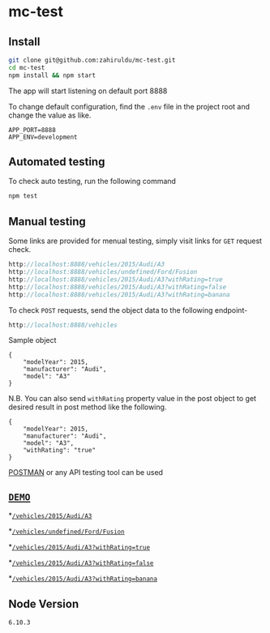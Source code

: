 # mc-test


## Install

```bash
git clone git@github.com:zahiruldu/mc-test.git
cd mc-test
npm install && npm start
```

The app will start listening on default port 8888

To change default configuration, find the `.env` file in the project root and change the value as like.

```dosini
APP_PORT=8888
APP_ENV=development
```

## Automated testing

To check auto testing, run the following command

```bash
npm test
```
## Manual testing

Some links are provided for menual testing, simply visit links for `GET` request check.
```javascript
http://localhost:8888/vehicles/2015/Audi/A3
http://localhost:8888/vehicles/undefined/Ford/Fusion
http://localhost:8888/vehicles/2015/Audi/A3?withRating=true
http://localhost:8888/vehicles/2015/Audi/A3?withRating=false
http://localhost:8888/vehicles/2015/Audi/A3?withRating=banana
```

To check `POST` requests, send the object data to the following endpoint-
```javascript
http://localhost:8888/vehicles
```
Sample object
```
{
    "modelYear": 2015,
    "manufacturer": "Audi",
    "model": "A3"
}
```
N.B. You can also send `withRating` property value in the post object to get desired result in post method like the following.
```
{
    "modelYear": 2015,
    "manufacturer": "Audi",
    "model": "A3",
    "withRating": "true"
}
```
[POSTMAN](https://www.getpostman.com/apps) or any API testing tool can be used

## [`DEMO`](https://powerful-inlet-14496.herokuapp.com)

*[`/vehicles/2015/Audi/A3`](https://powerful-inlet-14496.herokuapp.com/vehicles/2015/Audi/A3)

*[`/vehicles/undefined/Ford/Fusion`](https://powerful-inlet-14496.herokuapp.com/vehicles/undefined/Ford/Fusion)

*[`/vehicles/2015/Audi/A3?withRating=true`](https://powerful-inlet-14496.herokuapp.com/vehicles/2015/Audi/A3?withRating=true)

*[`/vehicles/2015/Audi/A3?withRating=false`](https://powerful-inlet-14496.herokuapp.com/vehicles/2015/Audi/A3?withRating=false)

*[`/vehicles/2015/Audi/A3?withRating=banana`](https://powerful-inlet-14496.herokuapp.com/vehicles/2015/Audi/A3?withRating=banana)

## Node Version
```
6.10.3
```
